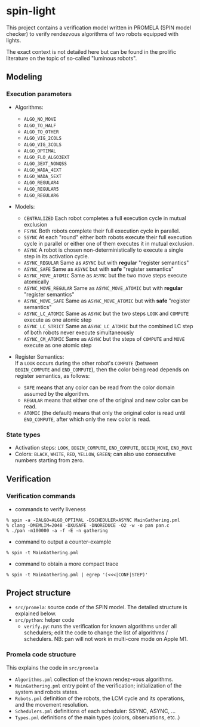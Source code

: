# spin-light

This project contains a verification model written in PROMELA (SPIN model checker) to verify rendezvous algorithms of two robots equipped with lights.

The exact context is not detailed here but can be found in the prolific literature on the topic of so-called "luminous robots".


## Modeling

### Execution parameters

* Algorithms:
  * `ALGO_NO_MOVE`
  * `ALGO_TO_HALF`
  * `ALGO_TO_OTHER`
  * `ALGO_VIG_2COLS`
  * `ALGO_VIG_3COLS`
  * `ALGO_OPTIMAL`
  * `ALGO_FLO_ALGO3EXT`
  * `ALGO_3EXT_NONQSS`
  * `ALGO_WADA_4EXT`
  * `ALGO_WADA_5EXT`
  * `ALGO_REGULAR4`
  * `ALGO_REGULAR5`
  * `ALGO_REGULAR6`
* Models:
  * `CENTRALIZED`
    Each robot completes a full execution cycle in mutual exclusion
  * `FSYNC`
    Both robots complete their full execution cycle in parallel.
  * `SSYNC`
    At each "round" either both robots execute their full execution cycle in parallel or either one of them executes it in mutual exclusion.
  * `ASYNC`
    A robot is chosen non-deterministically to execute a single step in its activation cycle.
  * `ASYNC_REGULAR`
    Same as `ASYNC` but with **regular** "register semantics"
  * `ASYNC_SAFE`
    Same as `ASYNC` but with **safe** "register semantics"
  * `ASYNC_MOVE_ATOMIC`
    Same as `ASYNC` but the two move steps execute atomically
  * `ASYNC_MOVE_REGULAR`
    Same as `ASYNC_MOVE_ATOMIC` but with **regular** "register semantics"
  * `ASYNC_MOVE_SAFE`
    Same as `ASYNC_MOVE_ATOMIC` but with **safe** "register semantics"
  * `ASYNC_LC_ATOMIC`
    Same as `ASYNC` but the two steps `LOOK` and `COMPUTE` execute as one atomic step
  * `ASYNC_LC_STRICT`
    Same as `ASYNC_LC_ATOMIC` but the combined LC step of both robots never execute simultaneously 
  * `ASYNC_CM_ATOMIC`
    Same as `ASYNC` but the steps of `COMPUTE` and `MOVE` execute as one atomic step

* Register Semantics: <br>
  If a `LOOK` occurs during the other robot's `COMPUTE` (between `BEGIN_COMPUTE` and `END_COMPUTE`), then the color being read depends on register semantics, as follows:
  * `SAFE` means that any color can be read from the color domain assumed by the algorithm.
  * `REGULAR` means that either one of the original and new color can be read.
  * `ATOMIC` (the default) means that only the original color is read until `END_COMPUTE`, after which only the new color is read.

### State types

* Activation steps: `LOOK`, `BEGIN_COMPUTE`, `END_COMPUTE`, `BEGIN_MOVE`, `END_MOVE`
* Colors: `BLACK`, `WHITE`, `RED`, `YELLOW`, `GREEN`; can also use consecutive numbers starting from zero.


## Verification

### Verification commands

- commands to verify liveness

~~~
% spin -a -DALGO=ALGO_OPTIMAL -DSCHEDULER=ASYNC MainGathering.pml
% clang -DMEMLIM=2048 -DXUSAFE -DNOREDUCE -O2 -w -o pan pan.c
% ./pan -m100000 -a -f -E -n gathering
~~~

- command to output a counter-example

~~~
% spin -t MainGathering.pml
~~~

- command to obtain a more compact trace

~~~
% spin -t MainGathering.pml | egrep '(<<<|CONF|STEP)'
~~~

## Project structure

* `src/promela`: source code of the SPIN model. The detailed structure is explained below.
* `src/python`: helper code
    * `verify.py`: runs the verification for known algorithms under all schedulers; edit the code to change the list of algorithms / schedulers. NB: pan will not work in multi-core mode on Apple M1.

### Promela code structure

This explains the code in `src/promela`

* `Algorithms.pml` collection of the known rendez-vous algorithms.
* `MainGathering.pml` entry point of the verification; initialization of the system and robots states.
* `Robots.pml` definition of the robots, the LCM cycle and its operations, and the movement resolution.
* `Schedulers.pml` definitions of each scheduler: SSYNC, ASYNC, ...
* `Types.pml` definitions of the main types (colors, observations, etc..)
